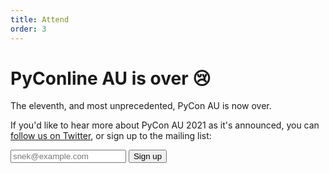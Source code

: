 ```yaml
---
title: Attend
order: 3
---
```


# PyConline AU is over 😢

The eleventh, and most unprecedented, PyCon AU is now over.

If you'd like to hear more about PyCon AU 2021 as it's announced, you can <a href="https://twitter.com/PyConAU">follow us on Twitter</a>, or sign up to the mailing list:

<form method='post' action='https://lists.linux.org.au/mailman/subscribe/pycon-au-announce' class='mailing-list-signup-form'>
    <input type='email' name='email' required placeholder='snek@example.com'>
    <button type='submit'>
        Sign up
    </button>
</form>
